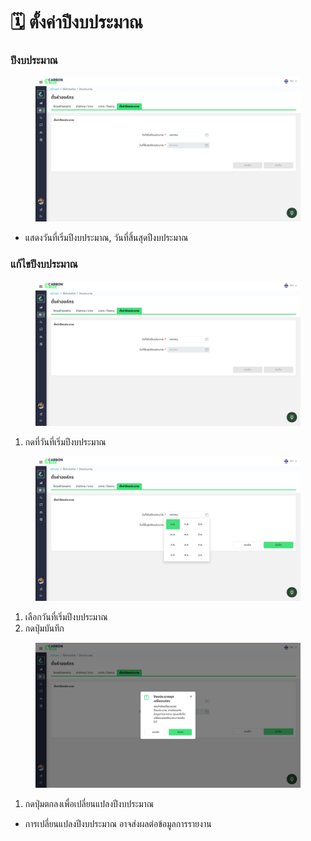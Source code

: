 # 🗓️ ตั้งค่าปีงบประมาณ

### ปีงบประมาณ

<figure><img src="../../.gitbook/assets/image (3).png" alt=""><figcaption></figcaption></figure>

* แสดงวันที่เริ่มปีงบประมาณ, วันที่สิ้นสุดปีงบประมาณ

### แก้ไขปีงบประมาณ

<figure><img src="../../.gitbook/assets/image (1) (1) (1).png" alt=""><figcaption></figcaption></figure>

1. กดที่วันที่เริ่มปีงบประมาณ

<figure><img src="../../.gitbook/assets/image (2) (1).png" alt=""><figcaption></figcaption></figure>

1. เลือกวันที่เริ่มปีงบประมาณ
2. กดปุ่มบันทึก

<figure><img src="../../.gitbook/assets/image (3) (1).png" alt=""><figcaption></figcaption></figure>

1. กดปุ่มตกลงเพื่อเปลี่ยนแปลงปีงบประมาณ

* การเปลี่ยนแปลงปีงบประมาณ อาจส่งผลต่อข้อมูลการรายงาน
